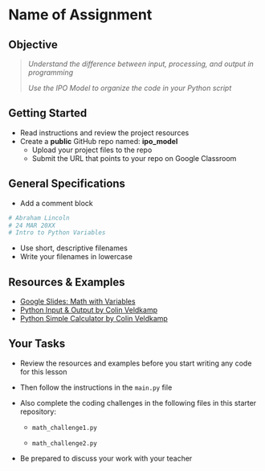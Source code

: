 
# Name of Assignment

## Objective

> *Understand the difference between input, processing, and output in programming*
>
> *Use the IPO Model to organize the code in your Python script*

## Getting Started

- Read instructions and review the project resources
- Create a **public** GitHub repo named: **ipo_model**
    - Upload your project files to the repo
    - Submit the URL that points to your repo on Google Classroom

## General Specifications

- Add a comment block 
```python
# Abraham Lincoln
# 24 MAR 20XX
# Intro to Python Variables
```
- Use short, descriptive filenames
- Write your filenames in lowercase

## Resources & Examples

- [Google Slides: Math with Variables](https://docs.google.com/presentation/d/1VnChdB2BRBac2MwrQxUdTckRCgZqsvNoZHhzNWHgYRA/edit?usp=sharing)
- [Python Input & Output by Colin Veldkamp](https://youtu.be/C106KyGhH_0?feature=shared)
- [Python Simple Calculator by Colin Veldkamp](https://youtu.be/5Dzb4P6yvNc?feature=shared)

## Your Tasks

- Review the resources and examples before you start writing any code for this lesson
  
- Then follow the instructions in the `main.py` file  

- Also complete the coding challenges in the following files in this starter repository:  

    - `math_challenge1.py`  

    - `math_challenge2.py`  

- Be prepared to discuss your work with your teacher
